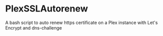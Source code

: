 # PlexSSLAutorenew
A bash script to auto renew https certificate on a Plex instance with Let's Encrypt and dns-challenge
